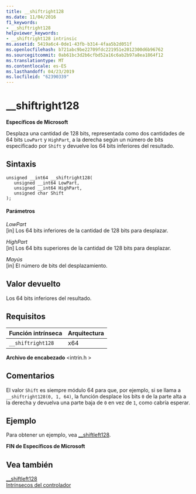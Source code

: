 ```yaml
---
title: __shiftright128
ms.date: 11/04/2016
f1_keywords:
- __shiftright128
helpviewer_keywords:
- __shiftright128 intrinsic
ms.assetid: 5419a6c4-0de1-43fb-b314-4faa5b2d051f
ms.openlocfilehash: b721abc9be22709fdc221951e2012300d6b96762
ms.sourcegitcommit: 0ab61bc3d2b6cfbd52a16c6ab2b97a8ea1864f12
ms.translationtype: MT
ms.contentlocale: es-ES
ms.lasthandoff: 04/23/2019
ms.locfileid: "62390339"
---
```

# <a name="shiftright128"></a>__shiftright128

**Específicos de Microsoft**

Desplaza una cantidad de 128 bits, representada como dos cantidades de 64 bits `LowPart` y `HighPart`, a la derecha según un número de bits especificado por `Shift` y devuelve los 64 bits inferiores del resultado.

## <a name="syntax"></a>Sintaxis

```
unsigned __int64 __shiftright128(
   unsigned __int64 LowPart,
   unsigned __int64 HighPart,
   unsigned char Shift
);
```

#### <a name="parameters"></a>Parámetros

*LowPart*<br/>
[in] Los 64 bits inferiores de la cantidad de 128 bits para desplazar.

*HighPart*<br/>
[in] Los 64 bits superiores de la cantidad de 128 bits para desplazar.

*Mayús*<br/>
[in] El número de bits del desplazamiento.

## <a name="return-value"></a>Valor devuelto

Los 64 bits inferiores del resultado.

## <a name="requirements"></a>Requisitos

|Función intrínseca|Arquitectura|
|---------------|------------------|
|`__shiftright128`|x64|

**Archivo de encabezado** \<intrin.h >

## <a name="remarks"></a>Comentarios

El valor `Shift` es siempre módulo 64 para que, por ejemplo, si se llama a `__shiftright128(0, 1, 64)`, la función desplace los bits `0` de la parte alta a la derecha y devuelva una parte baja de `0` en vez de `1`, como cabría esperar.

## <a name="example"></a>Ejemplo

Para obtener un ejemplo, vea [__shiftleft128](../intrinsics/shiftleft128.md).

**FIN de Específicos de Microsoft**

## <a name="see-also"></a>Vea también

[__shiftleft128](../intrinsics/shiftleft128.md)<br/>
[Intrínsecos del controlador](../intrinsics/compiler-intrinsics.md)